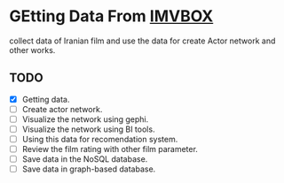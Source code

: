 # GEtting Data From [IMVBOX](https://imvbox.com/)
collect data of Iranian film and use the data for create Actor network and other works.


## TODO
- [x] Getting data.
- [ ] Create actor network.
- [ ] Visualize the network using gephi.
- [ ] Visualize the network using BI tools. 
- [ ] Using this data for recomendation system.
- [ ] Review the film rating with other film parameter.
- [ ] Save data in the NoSQL database.
- [ ] Save data in graph-based database.
